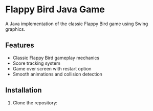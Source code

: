 # Flappy Bird Java Game

A Java implementation of the classic Flappy Bird game using Swing graphics.

## Features

- Classic Flappy Bird gameplay mechanics
- Score tracking system
- Game over screen with restart option
- Smooth animations and collision detection

## Installation

1. Clone the repository:
